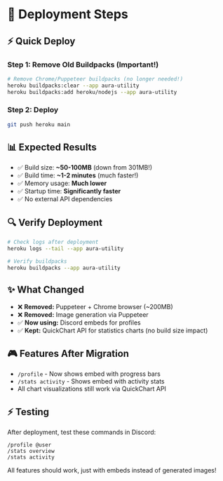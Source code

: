 # 🚀 Deployment Steps

## ⚡ Quick Deploy

### Step 1: Remove Old Buildpacks (Important!)
```bash
# Remove Chrome/Puppeteer buildpacks (no longer needed!)
heroku buildpacks:clear --app aura-utility
heroku buildpacks:add heroku/nodejs --app aura-utility
```

### Step 2: Deploy
```bash
git push heroku main
```

## 📊 Expected Results
- ✅ Build size: **~50-100MB** (down from 301MB!)
- ✅ Build time: **~1-2 minutes** (much faster!)
- ✅ Memory usage: **Much lower**
- ✅ Startup time: **Significantly faster**
- ✅ No external API dependencies

## 🔍 Verify Deployment
```bash
# Check logs after deployment
heroku logs --tail --app aura-utility

# Verify buildpacks
heroku buildpacks --app aura-utility
```

## ✨ What Changed
- ❌ **Removed:** Puppeteer + Chrome browser (~200MB)
- ❌ **Removed:** Image generation via Puppeteer
- ✅ **Now using:** Discord embeds for profiles
- ✅ **Kept:** QuickChart API for statistics charts (no build size impact)

## 🎮 Features After Migration
- `/profile` - Now shows embed with progress bars
- `/stats activity` - Shows embed with activity stats
- All chart visualizations still work via QuickChart API

## ⚡ Testing
After deployment, test these commands in Discord:
```
/profile @user
/stats overview
/stats activity
```

All features should work, just with embeds instead of generated images!
